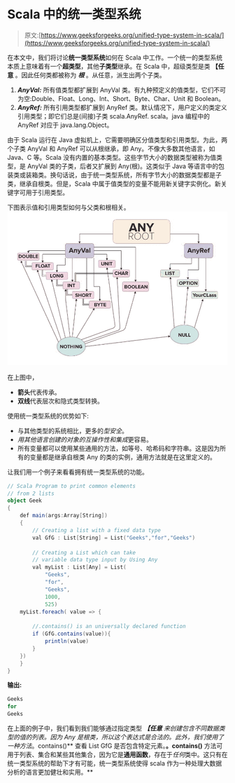 # Scala 中的统一类型系统

> 原文:[https://www.geeksforgeeks.org/unified-type-system-in-scala/](https://www.geeksforgeeks.org/unified-type-system-in-scala/)

在本文中，我们将讨论**统一类型系统**如何在 Scala 中工作。一个统一的类型系统本质上意味着有一个**超类型**，其他**子类型**继承。在 Scala 中，超级类型是类 ****【任意**** 。因此任何类都被称为 ***根*** 。从任意，派生出两个子类。

1.  ***AnyVal:*** 所有值类型都扩展到 AnyVal 类。有九种预定义的值类型，它们不可为空:Double、Float、Long、Int、Short、Byte、Char、Unit 和 Boolean。
2.  ***AnyRef:*** 所有引用类型都扩展到 AnyRef 类。默认情况下，用户定义的类定义引用类型；即它们总是(间接)子类 scala.AnyRef. scala。java 编程中的 AnyRef 对应于 java.lang.Object。

由于 Scala 运行在 Java 虚拟机上，它需要明确区分值类型和引用类型。为此，两个子类 AnyVal 和 AnyRef 可以从根继承，即 Any。不像大多数其他语言，如 Java、C 等。Scala 没有内置的基本类型。这些字节大小的数据类型被称为值类型，是 AnyVal 类的子类，后者又扩展到 Any(根)。这类似于 Java 等语言中的包装类或装箱类。换句话说，由于统一类型系统，所有字节大小的数据类型都是子类，继承自根类。但是，Scala 中属于值类型的变量不能用新关键字实例化。新关键字可用于引用类型。

下图表示值和引用类型如何与父类和根相关。
![](img/c7d6fa204cc0d3497fc0da5fe92517c0.png)

在上图中，

*   **箭头**代表传承。
*   **双线**代表层次和隐式类型转换。

使用统一类型系统的优势如下:

*   与其他类型的系统相比，更多的*型安全*。
*   *用其他语言创建的对象的互操作性和集成*更容易。
*   所有变量都可以使用某些通用的方法，如等号、哈希码和字符串。这是因为所有的变量都是继承自根类 Any 的类的实例，通用方法就是在这里定义的。

让我们用一个例子来看看拥有统一类型系统的功能。

```scala
// Scala Program to print common elements
// from 2 lists
object Geek
{
    def main(args:Array[String])
    {
        // Creating a list with a fixed data type
        val GfG : List[String] = List("Geeks","for","Geeks")

        // Creating a List which can take 
        // variable data type input by Using Any
        val myList : List[Any] = List(
            "Geeks",
            "for",
            "Geeks",
            1000,
            525)
    myList.foreach( value => {

        //.contains() is an universally declared function
        if (GfG.contains(value)){
            println(value)
        }
    })
    }
}
```

**输出:**

```scala
Geeks
for
Geeks

```

在上面的例子中，我们看到我们能够通过指定类型 ***【任意** *来创建包含不同数据类型的值的列表。因为 Any 是根类，所以这个表达式是合法的。此外，我们使用了一种方法**。contains()** 查看 List GfG 是否包含特定元素。**。contains()** 方法可用于列表、集合和某些其他集合，因为它是**通用函数**，存在于*任何*类中。这只有在统一类型系统的帮助下才有可能，统一类型系统使得 scala 作为一种处理大数据分析的语言更加健壮和实用。**